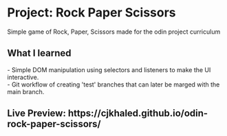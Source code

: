 <h1>Project: Rock Paper Scissors</h1>
Simple game of Rock, Paper, Scissors made for the odin project curriculum

<h2>What I learned</h2>
- Simple DOM manipulation using selectors and listeners to make the UI interactive. <br/>
- Git workflow of creating 'test' branches that can later be marged with the main branch.

<h2>Live Preview: https://cjkhaled.github.io/odin-rock-paper-scissors/</h2>
